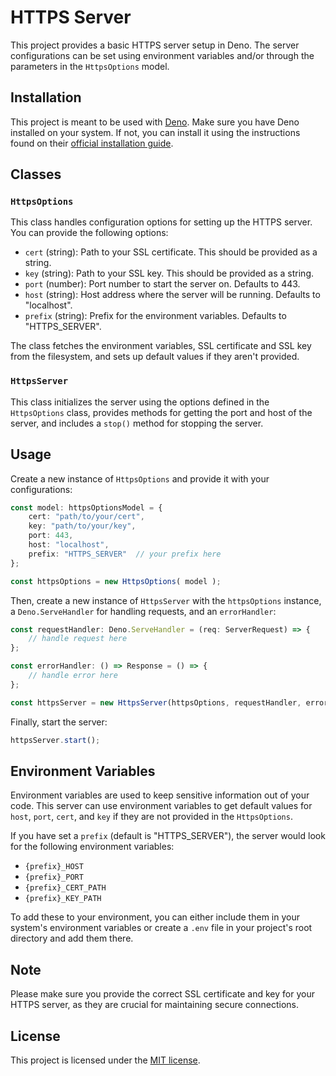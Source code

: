 # HTTPS Server

This project provides a basic HTTPS server setup in Deno. The server configurations can be set using environment variables and/or through the parameters in the `HttpsOptions` model.

## Installation

This project is meant to be used with [Deno](https://deno.land/). Make sure you have Deno installed on your system. If not, you can install it using the instructions found on their [official installation guide](https://deno.land/manual/getting_started/installation).

## Classes

### `HttpsOptions`

This class handles configuration options for setting up the HTTPS server. You can provide the following options:

- `cert` (string): Path to your SSL certificate. This should be provided as a string.
- `key` (string): Path to your SSL key. This should be provided as a string.
- `port` (number): Port number to start the server on. Defaults to 443.
- `host` (string): Host address where the server will be running. Defaults to "localhost".
- `prefix` (string): Prefix for the environment variables. Defaults to "HTTPS_SERVER".

The class fetches the environment variables, SSL certificate and SSL key from the filesystem, and sets up default values if they aren't provided.

### `HttpsServer`

This class initializes the server using the options defined in the `HttpsOptions` class, provides methods for getting the port and host of the server, and includes a `stop()` method for stopping the server.

## Usage

Create a new instance of `HttpsOptions` and provide it with your configurations:

```typescript
const model: httpsOptionsModel = {
    cert: "path/to/your/cert",
    key: "path/to/your/key",
    port: 443,
    host: "localhost",
    prefix: "HTTPS_SERVER"  // your prefix here
};

const httpsOptions = new HttpsOptions( model );
```

Then, create a new instance of `HttpsServer` with the `httpsOptions` instance, a `Deno.ServeHandler` for handling requests, and an `errorHandler`:

```typescript
const requestHandler: Deno.ServeHandler = (req: ServerRequest) => {
    // handle request here
};

const errorHandler: () => Response = () => {
    // handle error here
};

const httpsServer = new HttpsServer(httpsOptions, requestHandler, errorHandler);
```

Finally, start the server:

```typescript
httpsServer.start();
```

## Environment Variables

Environment variables are used to keep sensitive information out of your code. This server can use environment variables to get default values for `host`, `port`, `cert`, and `key` if they are not provided in the `HttpsOptions`. 

If you have set a `prefix` (default is "HTTPS_SERVER"), the server would look for the following environment variables:

- `{prefix}_HOST`
- `{prefix}_PORT`
- `{prefix}_CERT_PATH`
- `{prefix}_KEY_PATH`

To add these to your environment, you can either include them in your system's environment variables or create a `.env` file in your project's root directory and add them there.

## Note

Please make sure you provide the correct SSL certificate and key for your HTTPS server, as they are crucial for maintaining secure connections.

## License

This project is licensed under the [MIT license](LICENSE).
